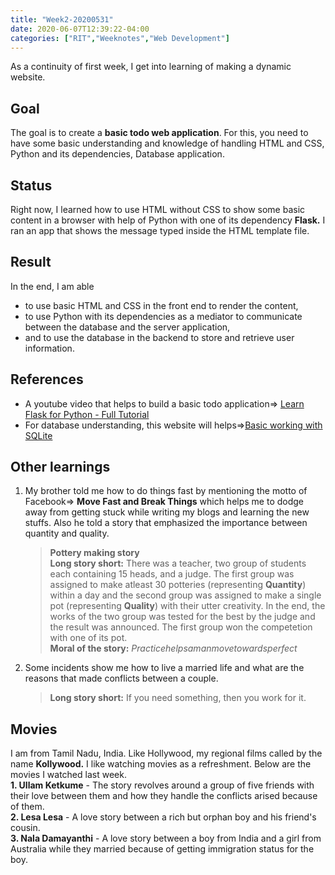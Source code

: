```yaml
---
title: "Week2-20200531"
date: 2020-06-07T12:39:22-04:00
categories: ["RIT","Weeknotes","Web Development"]
---
```

As a continuity of first week, I get into learning of making a dynamic website.
## Goal
The goal is to create a **basic todo web application**. For this, you need to have some basic understanding and knowledge of handling HTML and CSS, Python and its dependencies, Database application.
## Status
Right now, I learned how to use HTML without CSS to show some basic content in a browser with help of Python with one of its dependency **Flask.** I ran an app that shows the message typed inside the HTML template file.
## Result
In the end, I am able 
* to use basic HTML and CSS in the front end to render the content,
* to use Python with its dependencies as a mediator to communicate between the database and the server application,
* and to use the database in the backend to store and retrieve user information.
## References
+ A youtube video that helps to build a basic todo application=> [Learn Flask for Python - Full Tutorial](https://www.youtube.com/watch?v=Z1RJmh_OqeA)
+ For database understanding, this website will helps=>[Basic working with SQLite](https://www.executeprogram.com/courses/sql)
## Other learnings
1. My brother told me how to do things fast by mentioning the motto of Facebook=> **__Move Fast and Break Things__** which helps me to dodge away from getting stuck while writing my blogs and learning the new stuffs.
Also he told a story that emphasized the importance between quantity and quality.
    > **__Pottery making story__**  
**Long story short:** There was a teacher, two group of students each containing 15 heads, and a judge. The first group was assigned to make atleast 30 potteries (representing **Quantity**) within a day and the second group was assigned to make a single pot (representing **Quality**) with their utter creativity.
In the end, the works of the two group was tested for the best by the judge and the result was announced. The first group won the competetion with one of its pot.  
**Moral of the story:** $Practice helps a man move towards perfect$
2. Some incidents show me how to live a married life and what are the reasons that made conflicts between a couple.
    >**Long story short:** If you need something, then you work for it.
## Movies
I am from Tamil Nadu, India. Like Hollywood, my regional films called by the name **Kollywood.** I like watching movies as a refreshment. Below are the movies I watched last week.  
**1. Ullam Ketkume** - The story revolves around a group of five friends with their love between them and how they handle the conflicts arised because of them.  
**2. Lesa Lesa** - A love story between a rich but orphan boy and his friend's cousin.  
**3. Nala Damayanthi** - A love story between a boy from India and a girl from Australia while they married because of getting immigration status for the boy.